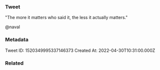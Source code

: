 ### Tweet
"The more it matters who said it, the less it actually matters."

@naval

### Metadata
Tweet ID: 1520349995337146373
Created At: 2022-04-30T10:31:00.000Z

### Related

